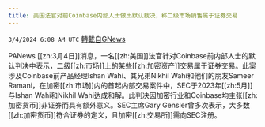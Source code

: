 ```yaml
---
title: 美国法官对前Coinbase内部人士做出默认裁决，称二级市场销售属于证券交易
---
```

`3/4/2024 6:08 AM UTC` [轉載自GNews](https://gnews.org/articles/2362527)

PANews [[zh:3月4日]]消息，一名[[zh:美国]]法官针对Coinbase前内部人士的默认判决中表示，二级[[zh:市场]]上的某些[[zh:加密资产]]交易属于证券交易。此案涉及Coinbase前产品经理Ishan Wahi、其兄弟Nikhil Wahi和他们的朋友Sameer Ramani，在加密[[zh:市场]]内的首起内部交易案件中，SEC于2023年[[zh:5月]]与Ishan Wahi和Nikhil Wahi达成和解。此判决因加密行业和Coinbase均主张[[zh:加密货币]]非证券而具有额外意义。SEC主席Gary Gensler曾多次表示，大多数[[zh:加密货币]]符合证券的定义，且加密[[zh:交易所]]需向SEC注册​​。
